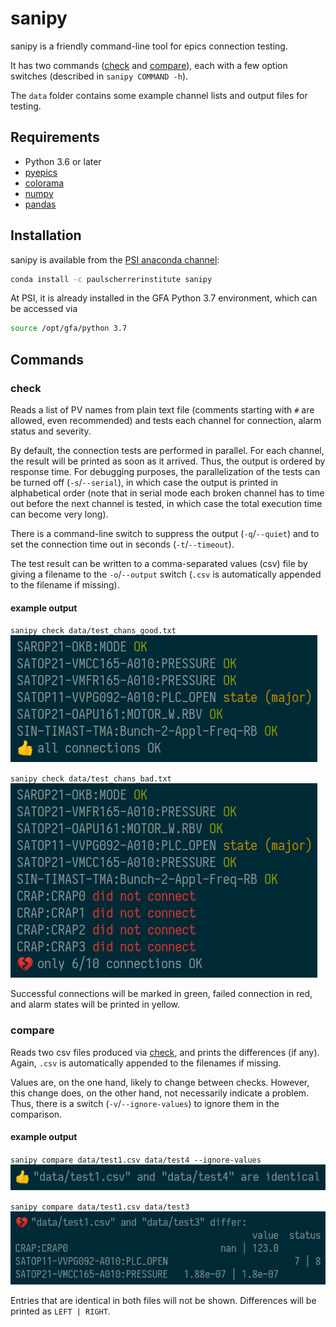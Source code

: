 # sanipy

sanipy is a friendly command-line tool for epics connection testing.

It has two commands ([check](#check) and [compare](#compare)), each with a few option switches (described in `sanipy COMMAND -h`).

The `data` folder contains some example channel lists and output files for testing.

## Requirements

- Python 3.6 or later
- [pyepics](https://pyepics.github.io/pyepics/)
- [colorama](https://pypi.org/project/colorama/)
- [numpy](https://numpy.org/)
- [pandas](https://pandas.pydata.org/)

## Installation

sanipy is available from the [PSI anaconda channel](https://anaconda.org/paulscherrerinstitute/sanipy):

```bash
conda install -c paulscherrerinstitute sanipy
```

At PSI, it is already installed in the GFA Python 3.7 environment, which can be accessed via

```bash
source /opt/gfa/python 3.7
```

## Commands

### check

Reads a list of PV names from plain text file (comments starting with `#` are allowed, even recommended) and tests each channel for connection, alarm status and severity.

By default, the connection tests are performed in parallel. For each channel, the result will be printed as soon as it arrived. Thus, the output is ordered by response time. For debugging purposes, the parallelization of the tests can be turned off (`-s`/`--serial`), in which case the output is printed in alphabetical order (note that in serial mode each broken channel has to time out before the next channel is tested, in which case the total execution time can become very long).

There is a command-line switch to suppress the output (`-q`/`--quiet`) and to set the connection time out in seconds (`-t`/`--timeout`).

The test result can be written to a comma-separated values (csv) file by giving a filename to the `-o`/`--output` switch (`.csv` is automatically appended to the filename if missing).

#### example output

`sanipy check data/test_chans_good.txt`
<br>
<img src="docs/check_good.png" width="491">

`sanipy check data/test_chans_bad.txt`
<br>
<img src="docs/check_bad.png" width="491">

Successful connections will be marked in green, failed connection in red, and alarm states will be printed in yellow.

### compare

Reads two csv files produced via [check](#check), and prints the differences (if any). Again, `.csv` is automatically appended to the filenames if missing.

Values are, on the one hand, likely to change between checks. However, this change does, on the other hand, not necessarily indicate a problem. Thus, there is a switch (`-v`/`--ignore-values`) to ignore them in the comparison.

#### example output

`sanipy compare data/test1.csv data/test4 --ignore-values`
<br>
<img src="docs/compare_good.png" width="568">

`sanipy compare data/test1.csv data/test3`
<br>
<img src="docs/compare_bad.png" width="658">

Entries that are identical in both files will not be shown. Differences will be printed as `LEFT | RIGHT`.

